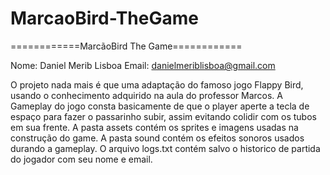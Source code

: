 # MarcaoBird-TheGame
============MarcãoBird The Game============

Nome: Daniel Merib Lisboa
Email: danielmeriblisboa@gmail.com	

O projeto nada mais é que uma adaptação do famoso jogo Flappy Bird, usando o conhecimento adquirido na aula do professor Marcos.
A Gameplay do jogo consta basicamente de que o player aperte a tecla de espaço para fazer o passarinho subir, assim evitando colidir com os tubos em sua frente.
A pasta assets contém os sprites e imagens usadas na construção do game.
A pasta sound contém os efeitos sonoros usados durando a gameplay.
O arquivo logs.txt contém salvo o historico de partida do jogador com seu nome e email.
